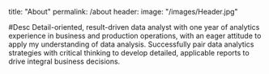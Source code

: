 title: "About"
permalink: /about
header:
    image: "/images/Header.jpg"

#Desc
Detail-oriented, result-driven data analyst with one year of analytics experience in business and production operations, with an eager attitude to apply my understanding of data analysis. Successfully pair data analytics strategies with critical thinking to develop detailed, applicable reports to drive integral business decisions.